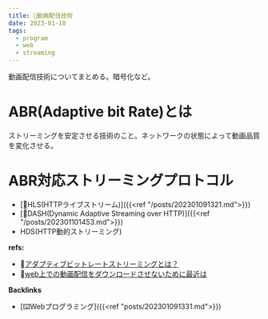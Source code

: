 ```yaml
---
title: 📝動画配信技術
date: 2023-01-10
tags:
  - program
  - web
  - streaming
---
```


動画配信技術についてまとめる。暗号化など。  

# ABR(Adaptive bit Rate)とは
ストリーミングを安定させる技術のこと。ネットワークの状態によって動画品質を変化させる。  

# ABR対応ストリーミングプロトコル
- [📝HLS(HTTPライブストリーム)]({{<ref "/posts/202301091321.md">}})  
- [📝DASH(Dynamic Adaptive Streaming over HTTP)]({{<ref "/posts/202301101453.md">}})  
- HDS(HTTP動的ストリーミング)



**refs:**
- 📝[アダプティブビットレートストリーミングとは？](https://www.cloudflare.com/ja-jp/learning/video/what-is-adaptive-bitrate-streaming/)
- 📝[web上での動画配信をダウンロードさせないために最近は](https://teratail.com/questions/60913)

**Backlinks**
- [⌨️Webプログラミング]({{<ref "posts/202301091331.md">}})  